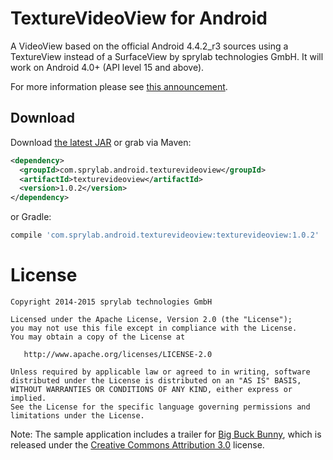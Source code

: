 TextureVideoView for Android
============================

A VideoView based on the official Android 4.4.2_r3 sources using a TextureView instead of a SurfaceView by sprylab technologies GmbH. It will work on Android 4.0+ (API level 15 and above).

For more information please see [this announcement][1].

Download
--------

Download [the latest JAR][2] or grab via Maven:
```xml
<dependency>
  <groupId>com.sprylab.android.texturevideoview</groupId>
  <artifactId>texturevideoview</artifactId>
  <version>1.0.2</version>
</dependency>
```
or Gradle:
```groovy
compile 'com.sprylab.android.texturevideoview:texturevideoview:1.0.2'
```


License
=======

    Copyright 2014-2015 sprylab technologies GmbH

    Licensed under the Apache License, Version 2.0 (the "License");
    you may not use this file except in compliance with the License.
    You may obtain a copy of the License at

       http://www.apache.org/licenses/LICENSE-2.0

    Unless required by applicable law or agreed to in writing, software
    distributed under the License is distributed on an "AS IS" BASIS,
    WITHOUT WARRANTIES OR CONDITIONS OF ANY KIND, either express or implied.
    See the License for the specific language governing permissions and
    limitations under the License.


Note: The sample application includes a trailer for [Big Buck Bunny][3], which is released under the [Creative Commons Attribution 3.0][4] license.

 [1]: http://sprylab.com/en/blog/open-source-introducing-texturevideoview-android
 [2]: http://repository.sonatype.org/service/local/artifact/maven/redirect?r=central-proxy&g=com.sprylab.android.texturevideoview&a=texturevideoview&v=LATEST
 [3]: http://www.bigbuckbunny.org
 [4]: http://creativecommons.org/licenses/by/3.0/
